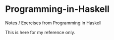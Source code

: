 Programming-in-Haskell
======================

Notes / Exercises from Programming in Haskell 

This is here for my reference only. 
